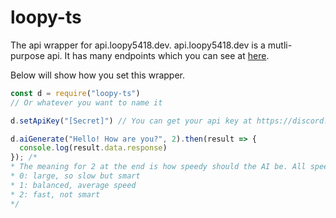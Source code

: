 # loopy-ts

The api wrapper for api.loopy5418.dev. api.loopy5418.dev is a mutli-purpose api. It has many endpoints which you can see at [here](https://api.loopy5418.dev/).


Below will show how you set this wrapper.

```js
const d = require("loopy-ts")
// Or whatever you want to name it

d.setApiKey("[Secret]") // You can get your api key at https://discord.gg/ZwK2W7GxhA

d.aiGenerate("Hello! How are you?", 2).then(result => {
  console.log(result.data.response)
}); /* 
* The meaning for 2 at the end is how speedy should the AI be. All speeds:
* 0: large, so slow but smart
* 1: balanced, average speed
* 2: fast, not smart
*/
```